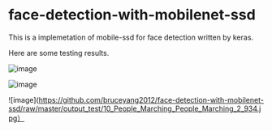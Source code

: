 # face-detection-with-mobilenet-ssd
This is a implemetation of mobile-ssd for face detection written by keras.

Here are some testing results.

![image](https://github.com/bruceyang2012/face-detection-with-mobilenet-ssd/raw/master/output_test/0_Parade_marchingband_1_746.jpg)

![image](https://github.com/bruceyang2012/face-detection-with-mobilenet-ssd/raw/master/output_test/10_People_Marching_People_Marching_10_People_Marching_People_Marching_10_848.jpg)

![image](https://github.com/bruceyang2012/face-detection-with-mobilenet-ssd/raw/master/output_test/10_People_Marching_People_Marching_2_934.jpg）
